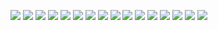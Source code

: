 ![](ppts/DBOP_page-0001.jpg)
![](ppts/DBOP_page-0002.jpg)
![](ppts/DBOP_page-0003.jpg)
![](ppts/DBOP_page-0004.jpg)
![](ppts/DBOP_page-0005.jpg)
![](ppts/DBOP_page-0006.jpg)
![](ppts/DBOP_page-0007.jpg)
![](ppts/DBOP_page-0008.jpg)
![](ppts/DBOP_page-0009.jpg)
![](ppts/DBOP_page-0010.jpg)
![](ppts/DBOP_page-0011.jpg)
![](ppts/DBOP_page-0012.jpg)
![](ppts/DBOP_page-0013.jpg)
![](ppts/DBOP_page-0014.jpg)
![](ppts/DBOP_page-0015.jpg)
![](ppts/DBOP_page-0016.jpg)